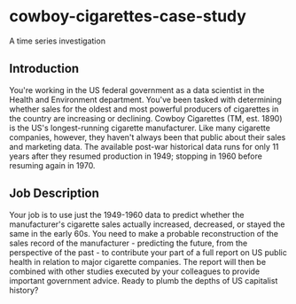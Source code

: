# cowboy-cigarettes-case-study
A time series investigation

## Introduction

You're working in the US federal government as a data scientist in the Health and Environment department. You've been tasked with determining whether sales for the oldest and most powerful producers of cigarettes in the country are increasing or declining. Cowboy Cigarettes (TM, est. 1890) is the US's longest-running cigarette manufacturer. Like many cigarette companies, however, they haven't always been that public about their sales and marketing data. The available post-war historical data runs for only 11 years after they resumed production in 1949; stopping in 1960 before resuming again in 1970.

## Job Description

Your job is to use just the 1949-1960 data to predict whether the manufacturer's cigarette sales actually increased, decreased, or stayed the same in the early 60s. You need to make a probable reconstruction of the sales record of the manufacturer - predicting the future, from the perspective of the past - to contribute your part of a full report on US public health in relation to major cigarette companies. The report will then be combined with other studies executed by your colleagues to provide important government advice. Ready to plumb the depths of US capitalist history?

